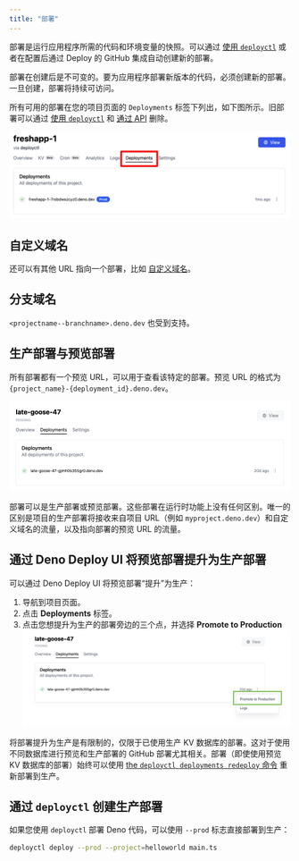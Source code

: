 ```yaml
---
title: "部署"
---
```


部署是运行应用程序所需的代码和环境变量的快照。可以通过
[使用 `deployctl`](./deployctl.md#deploy) 或者在配置后通过 Deploy 的 GitHub 集成自动创建新的部署。

部署在创建后是不可变的。要为应用程序部署新版本的代码，必须创建新的部署。一旦创建，部署将持续可访问。

所有可用的部署在您的项目页面的 `Deployments` 标签下列出，如下图所示。旧部署可以通过
[使用 `deployctl`](./deployctl.md#delete) 和
[通过 API](https://apidocs.deno.com/#delete-/deployments/-deploymentId-) 删除。

![显示项目仪表板中的部署标签](./images/project_deployments.png)

## 自定义域名

还可以有其他 URL 指向一个部署，比如
[自定义域名](custom-domains)。

## 分支域名

`<projectname--branchname>.deno.dev` 也受到支持。

## 生产部署与预览部署

所有部署都有一个预览 URL，可以用于查看该特定的部署。预览 URL 的格式为
`{project_name}-{deployment_id}.deno.dev`。

![图像](../docs-images/preview_deployment.png)

部署可以是生产部署或预览部署。这些部署在运行时功能上没有任何区别。唯一的区别是项目的生产部署将接收来自项目 URL（例如 `myproject.deno.dev`）和自定义域名的流量，以及指向部署的预览 URL 的流量。

## 通过 Deno Deploy UI 将预览部署提升为生产部署

可以通过 Deno Deploy UI 将预览部署“提升”为生产：

1. 导航到项目页面。
2. 点击 **Deployments** 标签。
3. 点击您想提升为生产的部署旁边的三个点，并选择 **Promote to Production**
   ![promote_to_production](../docs-images/promote_to_production.png)

将部署提升为生产是有限制的，仅限于已使用生产 KV 数据库的部署。这对于使用不同数据库进行预览和生产部署的 GitHub 部署尤其相关。部署（即使使用预览 KV 数据库的部署）始终可以使用
[the `deployctl deployments redeploy` 命令](./deployctl.md#production-domains) 重新部署到生产。

## 通过 `deployctl` 创建生产部署

如果您使用 `deployctl` 部署 Deno 代码，可以使用 `--prod` 标志直接部署到生产：

```sh
deployctl deploy --prod --project=helloworld main.ts
```